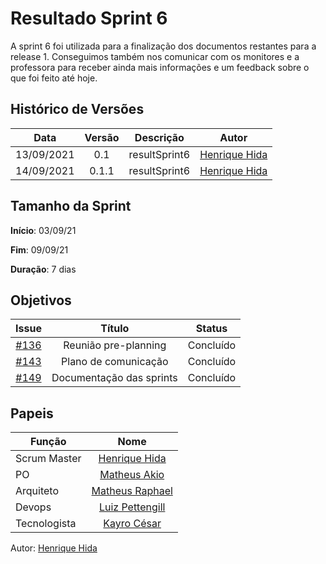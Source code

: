 ﻿


# Resultado Sprint 6
A sprint 6 foi utilizada para a finalização dos documentos restantes para a release 1. Conseguimos também nos comunicar com os monitores e a professora para receber ainda mais informações e um feedback sobre o que foi feito até hoje.


## Histórico de Versões

| Data       | Versão | Descrição                      | Autor             |
| :--------: | :----: | :----------:                   | :---------------: |
| 13/09/2021 |    0.1   | resultSprint6 | [Henrique Hida](https://github.com/HenriqueHida)|
| 14/09/2021 |    0.1.1   | resultSprint6 | [Henrique Hida](https://github.com/HenriqueHida)|

## Tamanho da Sprint

**Início**: 03/09/21

**Fim**: 09/09/21

**Duração**: 7 dias


## Objetivos

| Issue |            Título            |       Status        | 
|:-------:|:----------------------------:|:-----------------------------:|
| [#136](https://github.com/fga-eps-mds/2021-1-Bot/issues/136) | Reunião pre-planning | Concluído 
| [#143](https://github.com/fga-eps-mds/2021-1-Bot/issues/143) | Plano de comunicação | Concluído 
| [#149](https://github.com/fga-eps-mds/2021-1-Bot/issues/149) |  Documentação das sprints| Concluído 

## Papeis

|      Função      |            Nome            |
|------------------|:--------------------------:|
| Scrum Master | [Henrique Hida](https://github.com/HenriqueHida) |
| PO | [Matheus Akio](https://github.com/matheusakio) |
| Arquiteto | [Matheus Raphael](https://github.com/matheusrazor) |
| Devops | [Luiz Pettengill](https://github.com/LuizPettengill) |
| Tecnologista | [Kayro César](https://github.com/kayrocesar)

Autor: [Henrique Hida](https://github.com/HenriqueHida)
